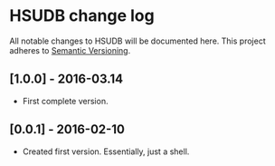 
# HSUDB change log

All notable changes to HSUDB will be documented here. This project adheres to [Semantic Versioning](http://semver.org/).

## [1.0.0] - 2016-03.14

- First complete version.

## [0.0.1] - 2016-02-10

- Created first version. Essentially, just a shell.
